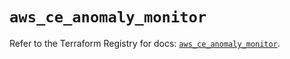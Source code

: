 # `aws_ce_anomaly_monitor`

Refer to the Terraform Registry for docs: [`aws_ce_anomaly_monitor`](https://registry.terraform.io/providers/hashicorp/aws/5.72.1/docs/resources/ce_anomaly_monitor).
